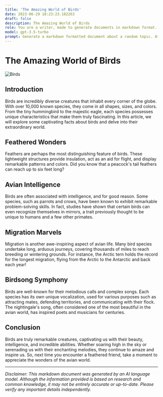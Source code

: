 ```yaml
---
title: 'The Amazing World of Birds'
date: 2023-06-29 18:23:23.102263
draft: false
description: The Amazing World of Birds
role: You are a writer, made to generate documents in markdown format. It is very important that all of the documents you generate are in valid markdown format.
model: gpt-3.5-turbo
prompt: Generate a markdown formatted document about a random topic. At the bottom, include a disclaimer explaining that the document was generated by you. The first line of the document should be the title. Make sure that the entire document is in proper markdown format, using a mix of various tags to make the document visually appealing.
---
```


# The Amazing World of Birds

![Birds](https://images.unsplash.com/photo-1519162795494-4edc03df29c2)

## Introduction

Birds are incredibly diverse creatures that inhabit every corner of the globe. With over 10,000 known species, they come in all shapes, sizes, and colors. From the tiny hummingbird to the majestic eagle, each species possesses unique characteristics that make them truly fascinating. In this article, we will explore some captivating facts about birds and delve into their extraordinary world.

## Feathered Wonders

Feathers are perhaps the most distinguishing feature of birds. These lightweight structures provide insulation, act as an aid for flight, and display remarkable patterns and colors. Did you know that a peacock's tail feathers can reach up to six feet long?

## Avian Intelligence

Birds are often associated with intelligence, and for good reason. Some species, such as parrots and crows, have been known to exhibit remarkable problem-solving skills. In fact, studies have shown that certain birds can even recognize themselves in mirrors, a trait previously thought to be unique to humans and a few other primates.

## Migration Marvels

Migration is another awe-inspiring aspect of avian life. Many bird species undertake long, arduous journeys, covering thousands of miles to reach breeding or wintering grounds. For instance, the Arctic tern holds the record for the longest migration, flying from the Arctic to the Antarctic and back each year!

## Birdsong Symphony

Birds are well-known for their melodious calls and complex songs. Each species has its own unique vocalization, used for various purposes such as attracting mates, defending territories, and communicating with their flock. The nightingale's song, often considered one of the most beautiful in the avian world, has inspired poets and musicians for centuries.

## Conclusion

Birds are truly remarkable creatures, captivating us with their beauty, intelligence, and incredible abilities. Whether soaring high in the sky or serenading us with their enchanting melodies, they continue to amaze and inspire us. So, next time you encounter a feathered friend, take a moment to appreciate the wonders of the avian world.

---

*Disclaimer: This markdown document was generated by an AI language model. Although the information provided is based on research and common knowledge, it may not be entirely accurate or up-to-date. Please verify any important details independently.*